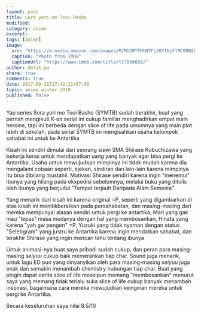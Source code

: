 ```yaml
---
layout: post
title: Sora yori mo Tooi Basho
modified:
category: anime
excerpt:
tags: [anime]
image:
  src: "https://m.media-amazon.com/images/M/MV5BYTNhNTFjZGYtNjFlMC00N2RmLTkxOWEtNDc5OWE2OGIxMDExXkEyXkFqcGdeQXVyNjc3OTE4Nzk@._V1_.jpg"
  caption: "Photo from IMDB"
  captionUrl: "https://www.imdb.com/title/tt7836688/"
author: detik_pw
share: true
comments: true
date: 2017-09-21T17:42:21+07:00
topic: anime winter 2018
published: false
---
```


Yap series Sora yori mo Tooi Basho (SYMTB) sudah berakhir, buat yang pernah mengikuti K-on serial ini cukup familiar menghadirkan empat main heroine, tapi ini berbeda dengan slice of life pada umumnya yang main plot lebih di sekolah, pada serial SYMTB ini mengisahkan usaha kelompok sahabat ini untuk ke Antartika

Kisah ini sendiri  dimulai dari seorang siswi SMA Shirase Kobuchizawa yang bekerja keras untuk mendapatkan uang yang banyak agar bisa pergi ke Antartika. Usaha untuk mewujudkan mimpinya ini tidak mudah karena dia mengalami cobaan seperti, ejekan, sindiran dan lain-lain karena mimpinya itu bisa dibilang mustahil. Motivasi Shirase sendiri karena ingin "menemui" ibunya yang hilang pada ekxpedisi sebelumnya, melalui buku yang ditulis oleh ibunya yang berjudul "Tempat terjauh Daripada Alam Semesta".

Yang menarik dari kisah ini karena original =P, seperti yang digambarkan di atas kisah ini menitikberatkan pada persahabatan, dan masing-masing dari mereka mempunyai alasan sendiri untuk pergi ke antartika, Mari yang gak mau "lepas" masa mudanya dengan hal yang membosankan, Hinata yang karena "yah gw pengen" =P, Yuzuki yang tidak nyaman dengan status "Selebgram" yang justru ke Antartika karena ingin mendatkan sahabat, dan terakhir Shirase yang ingin mencari tahu tentang ibunya

Untuk animasi-nya buat saya pribadi sudah cukup, dan peran para masing-masing *seiyuu* cukup baik memerankan tiap char. Sound juga menarik, untuk lagu ED pun yang dinyanyikan oleh para masing-masing *seiyuu* juga enak dan semakin menambah chemistry hubungan tiap char. Buat yang pingin dapat cerita slice of life meskipun memang "membosankan" menurut saya yang memang tidak terlalu suka slice of life cukup banyak menambah inspirasi, bagaimana cara mereka mewujudkan keinginan mereka untuk pergi ke Antartika. 

Secara keseluruhan saya nilai 8.5/10
